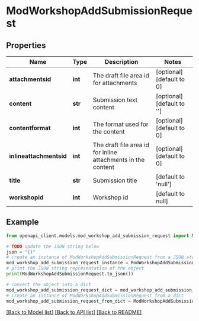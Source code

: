 # ModWorkshopAddSubmissionRequest


## Properties

Name | Type | Description | Notes
------------ | ------------- | ------------- | -------------
**attachmentsid** | **int** | The draft file area id for attachments | [optional] [default to 0]
**content** | **str** | Submission text content | [optional] [default to '']
**contentformat** | **int** | The format used for the content | [optional] [default to 0]
**inlineattachmentsid** | **int** | The draft file area id for inline attachments in the content | [optional] [default to 0]
**title** | **str** | Submission title | [default to 'null']
**workshopid** | **int** | Workshop id | [default to null]

## Example

```python
from openapi_client.models.mod_workshop_add_submission_request import ModWorkshopAddSubmissionRequest

# TODO update the JSON string below
json = "{}"
# create an instance of ModWorkshopAddSubmissionRequest from a JSON string
mod_workshop_add_submission_request_instance = ModWorkshopAddSubmissionRequest.from_json(json)
# print the JSON string representation of the object
print(ModWorkshopAddSubmissionRequest.to_json())

# convert the object into a dict
mod_workshop_add_submission_request_dict = mod_workshop_add_submission_request_instance.to_dict()
# create an instance of ModWorkshopAddSubmissionRequest from a dict
mod_workshop_add_submission_request_from_dict = ModWorkshopAddSubmissionRequest.from_dict(mod_workshop_add_submission_request_dict)
```
[[Back to Model list]](../README.md#documentation-for-models) [[Back to API list]](../README.md#documentation-for-api-endpoints) [[Back to README]](../README.md)



